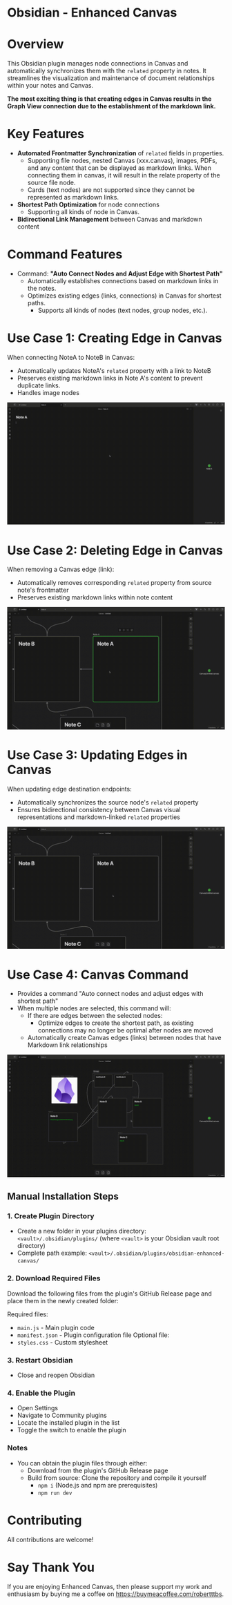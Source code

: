 # Obsidian - Enhanced Canvas
# Overview

This Obsidian plugin manages node connections in Canvas and automatically synchronizes them with the `related` property in notes. It streamlines the visualization and maintenance of document relationships within your notes and Canvas.

**The most exciting thing is that creating edges in Canvas results in the Graph View connection due to the establishment of the markdown link.**

# Key Features

- **Automated Frontmatter Synchronization** of `related` fields in properties.
	- Supporting file nodes, nested Canvas (xxx.canvas), images, PDFs, and any content that can be displayed as markdown links. When connecting them in canvas, it will result in the relate property of the source file node.
 	- Cards (text nodes) are not supported since they cannot be represented as markdown links.
- **Shortest Path Optimization** for node connections
	- Supporting all kinds of node in Canvas. 
- **Bidirectional Link Management** between Canvas and markdown content

# Command Features

- Command: **"Auto Connect Nodes and Adjust Edge with Shortest Path"**
    - Automatically establishes connections based on markdown links in the notes.
    - Optimizes existing edges (links, connections) in Canvas for shortest paths.
	    - Supports all kinds of nodes (text nodes, group nodes, etc.).

# Use Case 1: Creating Edge in Canvas

When connecting NoteA to NoteB in Canvas:
- Automatically updates NoteA's `related` property with a link to NoteB
- Preserves existing markdown links in Note A's content to prevent duplicate links.
- Handles image nodes

![Creating Edge in Canvas](./CreatingEdge.gif)

# Use Case 2: Deleting Edge in Canvas

When removing a Canvas edge (link):
- Automatically removes corresponding `related` property from source note's frontmatter
- Preserves existing markdown links within note content

![Deleting Edge in Canvas](./DeletingEdge.gif)

# Use Case 3: Updating Edges in Canvas

When updating edge destination endpoints:
- Automatically synchronizes the source node's `related` property
- Ensures bidirectional consistency between Canvas visual representations and markdown-linked `related` properties

![Updating Edges in Canvas](./UpdatingEdge.gif)

# Use Case 4: Canvas Command

- Provides a command "Auto connect nodes and adjust edges with shortest path"
- When multiple nodes are selected, this command will:
    - If there are edges between the selected nodes:
        - Optimize edges to create the shortest path, as existing connections may no longer be optimal after nodes are moved
    - Automatically create Canvas edges (links) between nodes that have Markdown link relationships

![Command Usage](./CommandUsage.gif)

## Manual Installation Steps

### 1. Create Plugin Directory
- Create a new folder in your plugins directory: `<vault>/.obsidian/plugins/`
  (where `<vault>` is your Obsidian vault root directory)
- Complete path example: `<vault>/.obsidian/plugins/obsidian-enhanced-canvas/`

### 2. Download Required Files
Download the following files from the plugin's GitHub Release page and place them in the newly created folder:

Required files:
- `main.js` - Main plugin code
- `manifest.json` - Plugin configuration file
Optional file:
- `styles.css` - Custom stylesheet

### 3. Restart Obsidian
- Close and reopen Obsidian

### 4. Enable the Plugin
- Open Settings
- Navigate to Community plugins
- Locate the installed plugin in the list
- Toggle the switch to enable the plugin

### Notes
- You can obtain the plugin files through either:
  	- Download from the plugin's GitHub Release page
	- Build from source: Clone the repository and compile it yourself
		- `npm i` (Node.js and npm are prerequisites)
		- `npm run dev`


# Contributing

All contributions are welcome! 

# Say Thank You
If you are enjoying Enhanced Canvas, then please support my work and enthusiasm by buying me a coffee on https://buymeacoffee.com/robertttbs.
